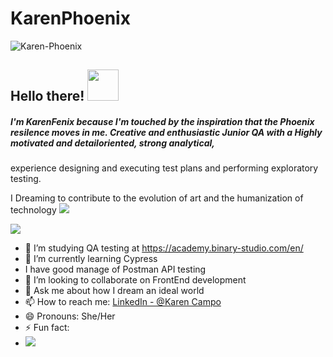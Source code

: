 
# KarenPhoenix
<img src="https://i.ibb.co/s9rbZ9C/Karen-Phoenix.jpg" alt="Karen-Phoenix" border="0">

## Hello there! <img src="https://raw.githubusercontent.com/MartinHeinz/MartinHeinz/master/wave.gif" width="50px">
##### I'm KarenFenix because I'm touched by the inspiration that the Phoenix resilence moves in me. Creative and enthusiastic Junior QA with a Highly motivated and detailoriented, strong analytical,
experience designing and executing test plans and performing exploratory testing.

 I Dreaming to contribute to the evolution of art and the humanization of technology 
![](https://img.shields.io/badge/<WORD_ON_LEFT>-<WORD_ON_RIGHT>-informational?style=flat&logo=data:image/svg%2bxml;base64,<BASE64_DATA>)

<img src="https://github-readme-stats.vercel.app/api?username=KarenCampo777&&show_icons=true&title_color=ffffff&icon_color=bb2acf&text_color=daf7dc&bg_color=191919    ">





- 🔭 I’m studying QA testing at https://academy.binary-studio.com/en/ 
- 🌱 I’m currently learning Cypress
- I have good manage of Postman API testing
- 👯 I’m looking to collaborate on FrontEnd development
- 💬 Ask me about how I dream an ideal world
- 📫 How to reach me: [LinkedIn  - @Karen Campo](https://www.linkedin.com/in/karen-campo/)
- 😄 Pronouns: She/Her
- ⚡ Fun fact: 
-   <img src="https://i.pinimg.com/originals/f9/30/6b/f9306bbb31e5a73d83ead7964c37ecd7.jpg">

